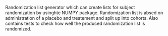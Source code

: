Randomization list generator which can create lists for subject randomization by usinghte NUMPY package.
Randomization list is absed on administration of a placebo and treatement and split up into cohorts.
Also contains tests to check how well the produced randomization list is randomized.
